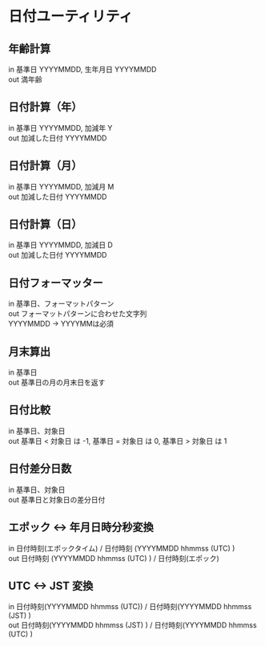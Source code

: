 # 日付ユーティリティ

## 年齢計算
in 基準日 YYYYMMDD, 生年月日 YYYYMMDD  
out 満年齢

## 日付計算（年）
in 基準日 YYYYMMDD, 加減年 Y  
out 加減した日付 YYYYMMDD  

## 日付計算（月）
in 基準日 YYYYMMDD, 加減月 M  
out 加減した日付  YYYYMMDD  

## 日付計算（日）
in 基準日 YYYYMMDD, 加減日 D  
out 加減した日付 YYYYMMDD

## 日付フォーマッター 
in 基準日、フォーマットパターン  
out フォーマットパターンに合わせた文字列  
YYYYMMDD -> YYYYMMは必須  

## 月末算出   
in 基準日  
out 基準日の月の月末日を返す  

## 日付比較
in 基準日、対象日  
out 基準日 < 対象日 は -1, 基準日 = 対象日 は 0, 基準日 > 対象日 は 1

## 日付差分日数
in 基準日、対象日  
out 基準日と対象日の差分日付  

## エポック <-> 年月日時分秒変換
in 日付時刻(エポックタイム) / 日付時刻 (YYYYMMDD hhmmss (UTC) )  
out 日付時刻 (YYYYMMDD hhmmss (UTC) ) / 日付時刻(エポック)

## UTC <-> JST 変換
in 日付時刻(YYYYMMDD hhmmss (UTC)) / 日付時刻(YYYYMMDD hhmmss (JST) )  
out 日付時刻(YYYYMMDD hhmmss (JST) ) / 日付時刻(YYYYMMDD hhmmss (UTC) )

